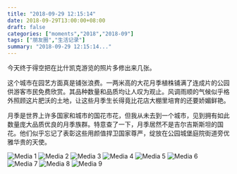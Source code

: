 ```yaml
---
title: "2018-09-29 12:15:14"
date: 2018-09-29T13:00:00+08:00
draft: false
categories: ["moments","2018","2018-09"]
tags: ["朋友圈","生活记录"]
summary: "2018-09-29 12:15:14..."
---
```


今天终于得空把在比什凯克游览的照片多修出来几张。

这个城市在园艺方面真是铺张浪费。一两米高的大花月季植株铺满了连成片的公园供游客市民免费欣赏。其品种数量和品质均让人叹为观止。风调雨顺的气候似乎格外照顾这片肥沃的土地，让这些月季生长得竟比花店大棚里培育的还要娇媚鲜艳。

月季是世界上许多国家和城市的国花市花，但我从未去到一个城市，见到拥有如此数量庞大品质优良的月季族群。特意查了一下，月季居然不是吉尔吉斯斯坦的国花。他们似乎忘记了表彰这些用颜值捍卫国家尊严，绽放在公园城堡庭院街道旁优雅华贵的天使。

![Media 1](/Moments/photos/2018-09-29/201809291215140.jpg)
![Media 2](/Moments/photos/2018-09-29/201809291215141.jpg)
![Media 3](/Moments/photos/2018-09-29/201809291215142.jpg)
![Media 4](/Moments/photos/2018-09-29/201809291215143.jpg)
![Media 5](/Moments/photos/2018-09-29/201809291215144.jpg)
![Media 6](/Moments/photos/2018-09-29/201809291215145.jpg)
![Media 7](/Moments/photos/2018-09-29/201809291215146.jpg)
![Media 8](/Moments/photos/2018-09-29/201809291215147.jpg)
![Media 9](/Moments/photos/2018-09-29/201809291215148.jpg)

